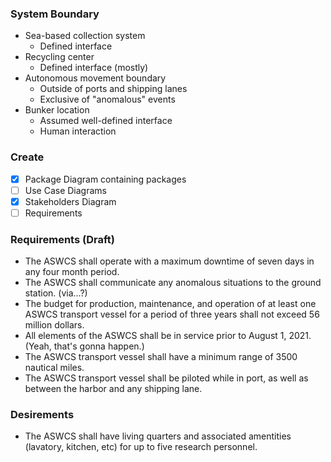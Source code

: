 ### System Boundary

- Sea-based collection system
  - Defined interface
- Recycling center
  - Defined interface (mostly)
- Autonomous movement boundary
  - Outside of ports and shipping lanes
  - Exclusive of "anomalous" events
- Bunker location
  - Assumed well-defined interface
  - Human interaction
  
### Create

- [x] Package Diagram containing packages
- [ ] Use Case Diagrams
- [x] Stakeholders Diagram
- [ ] Requirements

### Requirements (Draft)

- The ASWCS shall operate with a maximum downtime of seven days in any four month period.
- The ASWCS shall communicate any anomalous situations to the ground station. (via...?)
- The budget for production, maintenance, and operation of at least one ASWCS transport vessel for a period of three years shall not exceed 56 million dollars. 
- All elements of the ASWCS shall be in service prior to August 1, 2021. (Yeah, that's gonna happen.)
- The ASWCS transport vessel shall have a minimum range of 3500 nautical miles.
- The ASWCS transport vessel shall be piloted while in port, as well as between the harbor and any shipping lane.


### Desirements

- The ASWCS shall have living quarters and associated amentities (lavatory, kitchen, etc) for up to five research personnel.
